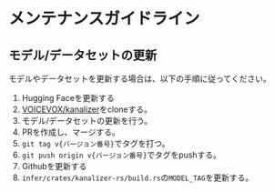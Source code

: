 # メンテナンスガイドライン

## モデル/データセットの更新

モデルやデータセットを更新する場合は、以下の手順に従ってください。

1. Hugging Faceを更新する
  1. [VOICEVOX/kanalizer](https://huggingface.co/VOICEVOX/kanalizer)をcloneする。
  2. モデル/データセットの更新を行う。
  3. PRを作成し、マージする。
  4. `git tag v{バージョン番号}`でタグを打つ。
  5. `git push origin v{バージョン番号}`でタグをpushする。
2. Githubを更新する
  1. `infer/crates/kanalizer-rs/build.rs`の`MODEL_TAG`を更新する。

